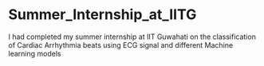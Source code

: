 # Summer_Internship_at_IITG
I had completed my summer internship at IIT Guwahati on the classification of Cardiac Arrhythmia beats using ECG signal and different Machine learning models 
